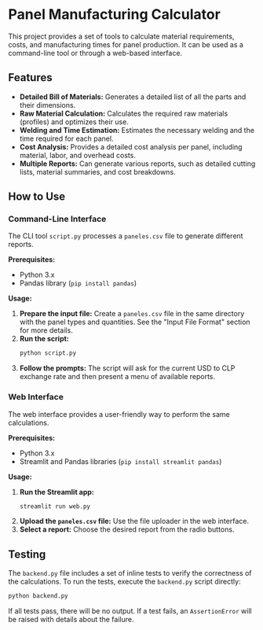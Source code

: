 # Panel Manufacturing Calculator

This project provides a set of tools to calculate material requirements, costs, and manufacturing times for panel production. It can be used as a command-line tool or through a web-based interface.

## Features

-   **Detailed Bill of Materials:** Generates a detailed list of all the parts and their dimensions.
-   **Raw Material Calculation:** Calculates the required raw materials (profiles) and optimizes their use.
-   **Welding and Time Estimation:** Estimates the necessary welding and the time required for each panel.
-   **Cost Analysis:** Provides a detailed cost analysis per panel, including material, labor, and overhead costs.
-   **Multiple Reports:** Can generate various reports, such as detailed cutting lists, material summaries, and cost breakdowns.

## How to Use

### Command-Line Interface

The CLI tool `script.py` processes a `paneles.csv` file to generate different reports.

**Prerequisites:**

-   Python 3.x
-   Pandas library (`pip install pandas`)

**Usage:**

1.  **Prepare the input file:** Create a `paneles.csv` file in the same directory with the panel types and quantities. See the "Input File Format" section for more details.
2.  **Run the script:**
    ```bash
    python script.py
    ```
3.  **Follow the prompts:** The script will ask for the current USD to CLP exchange rate and then present a menu of available reports.

### Web Interface

The web interface provides a user-friendly way to perform the same calculations.

**Prerequisites:**

-   Python 3.x
-   Streamlit and Pandas libraries (`pip install streamlit pandas`)

**Usage:**

1.  **Run the Streamlit app:**
    ```bash
    streamlit run web.py
    ```
2.  **Upload the `paneles.csv` file:** Use the file uploader in the web interface.
3.  **Select a report:** Choose the desired report from the radio buttons.

## Testing

The `backend.py` file includes a set of inline tests to verify the correctness of the calculations. To run the tests, execute the `backend.py` script directly:

```bash
python backend.py
```

If all tests pass, there will be no output. If a test fails, an `AssertionError` will be raised with details about the failure.
